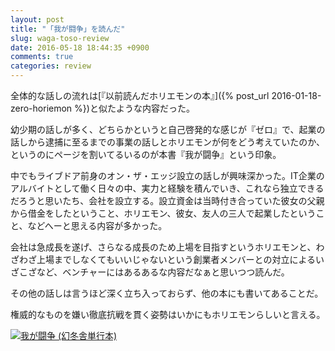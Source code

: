 ```yaml
---
layout: post
title: "「我が闘争」を読んだ"
slug: waga-toso-review
date: 2016-05-18 18:44:35 +0900
comments: true
categories: review
---
```


全体的な話しの流れは[『以前読んだホリエモンの本』]({% post_url 2016-01-18-zero-horiemon %})と似たような内容だった。

幼少期の話しが多く、どちらかというと自己啓発的な感じが『ゼロ』で、起業の話しから逮捕に至るまでの事業の話しとホリエモンが何をどう考えていたのか、というのにページを割いてるいるのが本書『我が闘争』という印象。

中でもライブドア前身のオン・ザ・エッジ設立の話しが興味深かった。IT企業のアルバイトとして働く日々の中、実力と経験を積んでいき、これなら独立できるだろうと思いたち、会社を設立する。設立資金は当時付き合っていた彼女の父親から借金をしたということ、ホリエモン、彼女、友人の三人で起業したということ、などへーと思える内容が多かった。

会社は急成長を遂げ、さらなる成長のため上場を目指すというホリエモンと、わざわざ上場までしなくてもいいじゃないという創業者メンバーとの対立によるいざこざなど、ベンチャーにはあるあるな内容だなぁと思いつつ読んだ。

その他の話しは言うほど深く立ち入っておらず、他の本にも書いてあることだ。

権威的なものを嫌い徹底抗戦を貫く姿勢はいかにもホリエモンらしいと言える。

<a href="http://www.amazon.co.jp/exec/obidos/ASIN/B00RTBODEC/iriyaufo-22/ref=nosim/" rel="nofollow" target="_blank"><img src="http://ecx.images-amazon.com/images/I/517K5MRD93L._SX400_.jpg" style="border: none;" alt="我が闘争 (幻冬舎単行本)" /></a>
